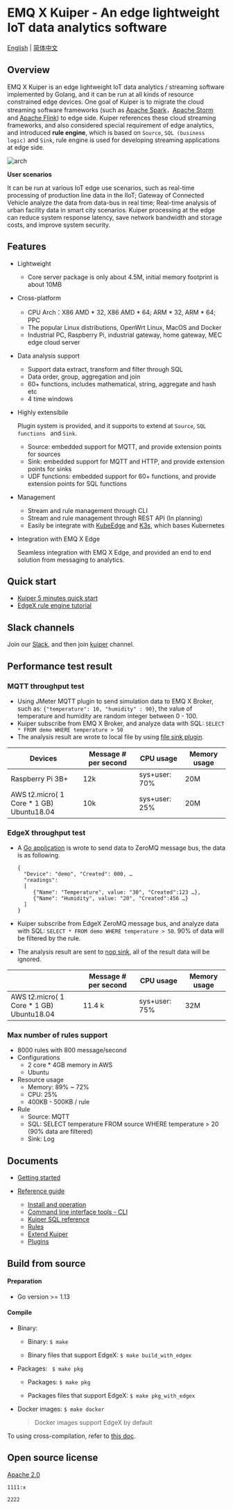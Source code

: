 # EMQ X Kuiper - An edge lightweight IoT data analytics software

[English](README.md) | [简体中文](README-CN.md)

## Overview

EMQ X Kuiper is an edge lightweight IoT data analytics / streaming software implemented by Golang, and it can be run at all kinds of resource constrained edge devices. One goal of Kuiper is to migrate the cloud streaming software frameworks (such as [Apache Spark](https://spark.apache.org)，[Apache Storm](https://storm.apache.org) and [Apache Flink](https://flink.apache.org)) to edge side.  Kuiper references these cloud streaming frameworks, and also considered special requirement of edge analytics, and introduced **rule engine**, which is based on ``Source``, ``SQL (business logic)`` and ``Sink``, rule engine is used for developing streaming applications at edge side.

![arch](docs/resources/arch.png)

**User scenarios**

It can be run at various IoT edge use scenarios, such as real-time processing of production line data in the IIoT; Gateway of Connected Vehicle analyze the data from data-bus in real time; Real-time analysis of urban facility data in smart city scenarios. Kuiper processing at the edge can reduce system response latency, save network bandwidth and storage costs, and improve system security.

## Features

- Lightweight

  - Core server package is only about 4.5M, initial memory footprint is about 10MB

- Cross-platform

  - CPU Arch：X86 AMD * 32, X86 AMD * 64; ARM * 32, ARM * 64; PPC
  - The popular Linux distributions, OpenWrt Linux, MacOS and Docker
  - Industrial PC, Raspberry Pi, industrial gateway, home gateway, MEC edge cloud server

- Data analysis support

  - Support data extract, transform and filter through SQL 
  - Data order, group, aggregation and join
  - 60+ functions, includes mathematical, string, aggregate and hash etc
  - 4 time windows

- Highly extensibile 

  Plugin system is provided,  and it supports to extend at ``Source``, ``SQL functions `` and ``Sink``.

  - Source: embedded support for MQTT, and provide extension points for sources
  - Sink: embedded support for MQTT and HTTP, and provide extension points for sinks
  - UDF functions: embedded support for 60+ functions, and provide extension points for SQL functions

- Management

  - Stream and rule management through CLI
  - Stream and rule management through REST API (In planning)
  - Easily be integrate with [KubeEdge](https://github.com/kubeedge/kubeedge) and [K3s](https://github.com/rancher/k3s), which bases Kubernetes

- Integration with EMQ X Edge

  Seamless integration with EMQ X Edge, and provided an end to end solution from messaging to analytics. 

## Quick start

- [Kuiper 5 minutes quick start](docs/en_US/quick_start_docker.md)
- [EdgeX rule engine tutorial](docs/en_US/edgex/edgex_rule_engine_tutorial.md)

## Slack channels
Join our [Slack](https://join.slack.com/t/emqx/shared_invite/zt-7xrracuf-GGdbNB1pARtaZKvv6IfTvw), and then join [kuiper](https://emqx.slack.com/archives/C0138SZP23Y) channel.

## Performance test result

### MQTT throughput test

- Using JMeter MQTT plugin to send simulation data to EMQ X Broker, such as: ``{"temperature": 10, "humidity" : 90}``, the value of temperature and humidity are random integer between 0 - 100.
- Kuiper subscribe from EMQ X Broker, and analyze data with SQL: ``SELECT * FROM demo WHERE temperature > 50 `` 
- The analysis result are wrote to local file by using [file sink plugin](docs/en_US/plugins/sinks/file.md).

| Devices                                        | Message # per second | CPU usage     | Memory usage |
| ---------------------------------------------- | -------------------- | ------------- | ------------ |
| Raspberry Pi 3B+                               | 12k                  | sys+user: 70% | 20M          |
| AWS t2.micro( 1 Core * 1 GB) <br />Ubuntu18.04 | 10k                  | sys+user: 25% | 20M          |

### EdgeX throughput test

- A [Go application](fvt_scripts/edgex/benchmark/pub.go) is wrote to send data to ZeroMQ message bus, the data is as following.

  ```
  {
    "Device": "demo", "Created": 000, …
    "readings": 
    [
       {"Name": "Temperature", value: "30", "Created":123 …},
       {"Name": "Humidity", value: "20", "Created":456 …}
    ]
  }
  ```

- Kuiper subscribe from EdgeX ZeroMQ message bus, and analyze data with SQL: ``SELECT * FROM demo WHERE temperature > 50``. 90% of data will be filtered by the rule.

- The analysis result are sent to [nop sink](docs/en_US/rules/sinks/nop.md), all of the result data will be ignored.

|                                                | Message # per second | CPU usage     | Memory usage |
| ---------------------------------------------- | -------------------- | ------------- | ------------ |
| AWS t2.micro( 1 Core * 1 GB) <br />Ubuntu18.04 | 11.4 k               | sys+user: 75% | 32M          |

### Max number of rules support

- 8000 rules with 800 message/second
- Configurations
  - 2 core * 4GB memory in AWS
  - Ubuntu
- Resource usage
  - Memory: 89% ~ 72%
  - CPU: 25%
  - 400KB - 500KB / rule
- Rule
  - Source: MQTT
  - SQL: SELECT temperature FROM source WHERE temperature > 20 (90% data are filtered) 
  - Sink: Log

## Documents

- [Getting started](docs/en_US/getting_started.md) 

- [Reference guide](docs/en_US/reference.md)
  - [Install and operation](docs/en_US/operation/overview.md)
  - [Command line interface tools - CLI](docs/en_US/cli/overview.md)
  - [Kuiper SQL reference](docs/en_US/sqls/overview.md)
  - [Rules](docs/en_US/rules/overview.md)
  - [Extend Kuiper](docs/en_US/extension/overview.md)
  - [Plugins](docs/en_US/plugins/overview.md)

## Build from source

#### Preparation

- Go version >= 1.13

#### Compile

+ Binary: 

  - Binary: `$ make`

  - Binary files that support EdgeX: `$ make build_with_edgex`

+ Packages: `` $ make pkg``

  - Packages: `$ make pkg`

  - Packages files that support EdgeX: `$ make pkg_with_edgex`

+ Docker images: `$ make docker`

  > Docker images support EdgeX by default

To using cross-compilation, refer to [this doc](docs/en_US/cross-compile.md).

## Open source license

[Apache 2.0](LICENSE)




    1111:x

    2222
